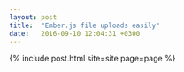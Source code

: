 ```yaml
---
layout: post
title:  "Ember.js file uploads easily"
date:   2016-09-10 12:04:31 +0300
---
```

{% include post.html site=site page=page %}
